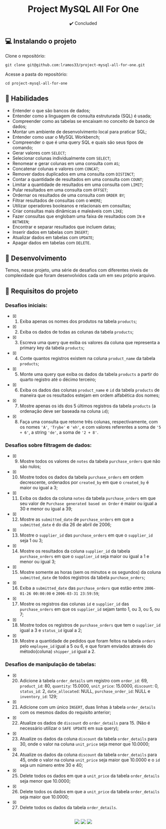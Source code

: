 <h1 align="center">Project MySQL All For One</h1>

<p align="center">✔️ Concluded</p>

## 💻 Instalando o projeto

Clone o repositório:

```
git clone git@github.com:lramos33/project-mysql-all-for-one.git
```

Acesse a pasta do repositório:

```
cd project-mysql-all-for-one
```

## 🚀 Habilidades

- Entender o que são bancos de dados;
- Entender como a linguagem de consulta estruturada (SQL) é usada;
- Compreender como as tabelas se encaixam no conceito de banco de dados;
- Montar um ambiente de desenvolvimento local para praticar SQL;
- Entender como usar o MySQL Workbench;
- Compreender o que é uma query SQL e quais são seus tipos de comando;
- Gerar valores com `SELECT`;
- Selecionar colunas individualmente com `SELECT`;
- Renomear e gerar colunas em uma consulta com `AS`;
- Concatenar colunas e valores com `CONCAT`;
- Remover dados duplicados em uma consulta com `DISTINCT`;
- Contar a quantidade de resultados em uma consulta com `COUNT`;
- Limitar a quantidade de resultados em uma consulta com `LIMIT`;
- Pular resultados em uma consulta com `OFFSET`;
- Ordernar os resultados de uma consulta com `ORDER BY`;
- Filtrar resultados de consultas com o `WHERE`;
- Utilizar operadores booleanos e relacionais em consultas;
- Criar consultas mais dinâmicas e maleáveis com `LIKE`;
- Fazer consultas que englobam uma faixa de resultados com `IN` e `BETWEEN`;
- Encontrar e separar resultados que incluem datas;
- Inserir dados em tabelas com `INSERT`;
- Atualizar dados em tabelas com `UPDATE`;
- Apagar dados em tabelas com `DELETE`.

## 🔧 Desenvolvimento

Temos, nesse projeto, uma série de desafios com diferentes níveis de complexidade que foram desenvolvidos cada um em seu próprio arquivo.

## 📝 Requisitos do projeto

### Desafios iniciais:

- [x] 1. Exiba apenas os nomes dos produtos na tabela `products`;

- [x] 2. Exiba os dados de todas as colunas da tabela `products`;

- [x] 3. Escreva uma query que exiba os valores da coluna que representa a primary key da tabela `products`;

- [x] 4. Conte quantos registros existem na coluna `product_name` da tabela `products`;

- [x] 5. Monte uma query que exiba os dados da tabela `products` a partir do quarto registro até o décimo terceiro;

- [x] 6. Exiba os dados das colunas `product_name` e `id` da tabela `products` de maneira que os resultados estejam em ordem alfabética dos nomes;

- [x] 7. Mostre apenas os ids dos 5 últimos registros da tabela `products` (a ordenação deve ser baseada na coluna `id`);

- [x] 8. Faça uma consulta que retorne três colunas, respectivamente, com os nomes `'A'`, `'Trybe'` e `'eh'`, e com valores referentes a soma de `'5 + 6'`, a string `'de'`, a soma de `'2 + 8'`.

### Desafios sobre filtragem de dados:

- [x] 9. Mostre todos os valores de `notes` da tabela `purchase_orders` que não são nulos;

- [x] 10. Mostre todos os dados da tabela `purchase_orders` em ordem decrescente, ordenados por `created_by` em que o `created_by` é maior ou igual a 3;

- [x] 11. Exiba os dados da coluna `notes` da tabela `purchase_orders` em que seu valor de `Purchase generated based on Order` é maior ou igual a 30 e menor ou igual a 39;

- [x] 12. Mostre as `submitted_date` de `purchase_orders` em que a `submitted_date` é do dia 26 de abril de 2006;

- [x] 13. Mostre o `supplier_id` das `purchase_orders` em que o `supplier_id` seja 1 ou 3;

- [x] 14. Mostre os resultados da coluna `supplier_id` da tabela `purchase_orders` em que o `supplier_id` seja maior ou igual a 1 e menor ou igual 3;

- [x] 15. Mostre somente as horas (sem os minutos e os segundos) da coluna `submitted_date` de todos registros da tabela `purchase_orders`;

- [x] 16. Exiba a `submitted_date` das `purchase_orders` que estão entre `2006-01-26 00:00:00` e `2006-03-31 23:59:59`;

- [x] 17. Mostre os registros das colunas `id` e `supplier_id` das `purchase_orders` em que os `supplier_id` sejam tanto 1, ou 3, ou 5, ou 7;

- [x] 18. Mostre todos os registros de `purchase_orders` que tem o `supplier_id` igual a 3 e `status_id` igual a 2;

- [x] 19. Mostre a quantidade de pedidos que foram feitos na tabela `orders` pelo `employee_id` igual a 5 ou 6, e que foram enviados através do método(coluna) `shipper_id` igual a 2.

### Desafios de manipulação de tabelas:

- [x] 20. Adicione à tabela `order_details` um registro com `order_id`: 69, `product_id`: 80, `quantity`: 15.0000, `unit_price`: 15.0000, `discount`: 0, `status_id`: 2, `date_allocated`: NULL, `purchase_order_id`: NULL e `inventory_id`: 129;

- [x] 21. Adicione com um único `INSERT`, duas linhas à tabela `order_details` com os mesmos dados do requisito anterior;

- [x] 22. Atualize os dados de `discount` do `order_details` para 15. (Não é necessário utilizar o `SAFE UPDATE` em sua query);

- [x] 23. Atualize os dados da coluna `discount` da tabela `order_details` para 30, onde o valor na coluna `unit_price` seja menor que 10.0000;

- [x] 24. Atualize os dados da coluna `discount` da tabela `order_details` para 45, onde o valor na coluna `unit_price` seja maior que 10.0000 e o `id` seja um número entre 30 e 40;

- [x] 25. Delete todos os dados em que a `unit_price` da tabela `order_details` seja menor que 10.0000;

- [x] 26. Delete todos os dados em que a `unit_price` da tabela `order_details` seja maior que 10.0000;

- [x] 27. Delete todos os dados da tabela `order_details`.

##

<div align="center">
  <img src="https://shields.io/github/repo-size/lramos33/project-mysql-all-for-one">
  <img src="https://shields.io/github/languages/top/lramos33/project-mysql-all-for-one">
  <img src="https://shields.io/github/last-commit/lramos33/project-mysql-all-for-one">
</div>
